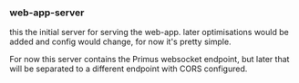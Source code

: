 


### web-app-server


this the initial server for serving the web-app. later optimisations would be added and config would change, for now it's pretty simple.


For now this server contains the Primus websocket endpoint, but later that will be separated to a different endpoint with CORS configured.
